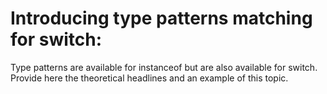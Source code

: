 # Introducing type patterns matching for switch:

Type patterns are available for instanceof but are also available for switch. Provide here the theoretical headlines and
an example of this topic.